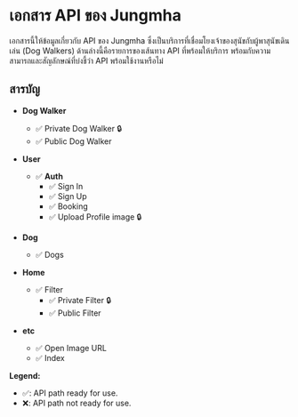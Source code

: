 # เอกสาร API ของ Jungmha

เอกสารนี้ให้ข้อมูลเกี่ยวกับ API ของ Jungmha ซึ่งเป็นบริการที่เชื่อมโยงเจ้าของสุนัขกับผู้พาสุนัขเดินเล่น (Dog Walkers) ด้านล่างนี้คือรายการของเส้นทาง API ที่พร้อมให้บริการ พร้อมกับความสามารถและสัญลักษณ์ที่บ่งชี้ว่า API พร้อมใช้งานหรือไม่

## สารบัญ
- **Dog Walker**
  - ✅ Private Dog Walker 🔒
  - ✅ Public Dog Walker

- **User**
  - ✅ **Auth**
    - ✅ Sign In
    - ✅ Sign Up
    - ✅ Booking
    - ✅ Upload Profile image 🔒

- **Dog**
  - ✅ Dogs

- **Home**
  - ✅ Filter
    - ✅ Private Filter 🔒
    - ✅ Public Filter

- **etc**
  - ✅ Open Image URL
  - ✅ Index


**Legend:**
- ✅: API path ready for use.
- ❌: API path not ready for use.
